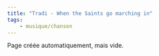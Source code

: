 ```yaml
---
title: "Tradi - When the Saints go marching in"
tags:
    - musique/chanson
---
```


Page créée automatiquement, mais vide.
